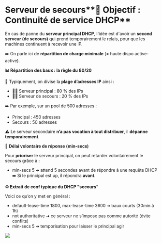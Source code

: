 # Serveur de secours**🧠 Objectif : Continuité de service DHCP**

En cas de panne du **serveur principal DHCP**, l'idée est d'avoir un **second serveur (de secours)** qui prend temporairement le relais, pour que les machines continuent à recevoir une IP.

➡️ On parle ici de **répartition de charge minimale** (≠ haute dispo active-active).



**📊 Répartition des baux : la règle du 80/20**

🧮 Typiquement, on divise la **plage d’adresses IP** ainsi :

- 🧑‍💻 Serveur principal : 80 % des IPs
- 👨‍🔧 Serveur de secours : 20 % des IPs

➡️ Par exemple, sur un pool de 500 adresses :

- Principal : 450 adresses
- Secours : 50 adresses

⚠️ Le serveur secondaire **n’a pas vocation à tout distribuer**, il **dépanne temporairement**.



**🐢 Délai volontaire de réponse (min-secs)**

Pour **prioriser** le serveur principal, on peut retarder volontairement le secours grâce à :

- min-secs 5 ➜ attend 5 secondes avant de répondre à une requête DHCP  
  ➡️ Si le principal est up, il répondra **avant**.



**⚙️ Extrait de conf typique du DHCP "secours"**

Voici ce qu’on y met en général :

- default-lease-time 1800, max-lease-time 3600 ➜ baux courts (30min à 1h)
- not authoritative ➜ ce serveur ne s’impose pas comme autorité (évite conflits)
- min-secs 5 ➜ temporisation pour laisser le principal agir

![](../../../media/Cours-Services-réseaux-Linux-Serveur-de-secours-image1.png)

